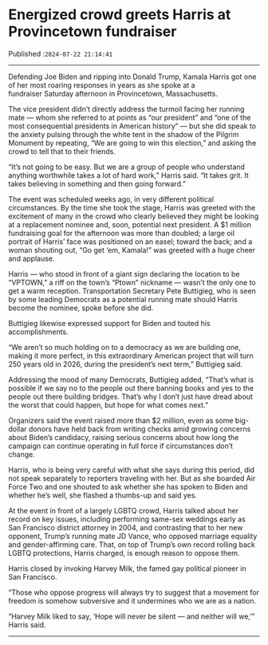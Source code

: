 # Energized crowd greets Harris at Provincetown fundraiser

Published :`2024-07-22 21:14:41`

---

Defending Joe Biden and ripping into Donald Trump, Kamala Harris got one of her most roaring responses in years as she spoke at a fundraiser Saturday afternoon in Provincetown, Massachusetts.

The vice president didn’t directly address the turmoil facing her running mate — whom she referred to at points as “our president” and “one of the most consequential presidents in American history” — but she did speak to the anxiety pulsing through the white tent in the shadow of the Pilgrim Monument by repeating, “We are going to win this election,” and asking the crowd to tell that to their friends.

“It’s not going to be easy. But we are a group of people who understand anything worthwhile takes a lot of hard work,” Harris said. “It takes grit. It takes believing in something and then going forward.”

The event was scheduled weeks ago, in very different political circumstances. By the time she took the stage, Harris was greeted with the excitement of many in the crowd who clearly believed they might be looking at a replacement nominee and, soon, potential next president. A $1 million fundraising goal for the afternoon was more than doubled; a large oil portrait of Harris’ face was positioned on an easel; toward the back; and a woman shouting out, “Go get ‘em, Kamala!” was greeted with a huge cheer and applause.

Harris — who stood in front of a giant sign declaring the location to be “VPTOWN,” a riff on the town’s “Ptown” nickname — wasn’t the only one to get a warm reception. Transportation Secretary Pete Buttigieg, who is seen by some leading Democrats as a potential running mate should Harris become the nominee, spoke before she did.

Buttigieg likewise expressed support for Biden and touted his accomplishments.

“We aren’t so much holding on to a democracy as we are building one, making it more perfect, in this extraordinary American project that will turn 250 years old in 2026, during the president’s next term,” Buttigieg said.

Addressing the mood of many Democrats, Buttigieg added, “That’s what is possible if we say no to the people out there banning books and yes to the people out there building bridges. That’s why I don’t just have dread about the worst that could happen, but hope for what comes next.”

Organizers said the event raised more than $2 million, even as some big-dollar donors have held back from writing checks amid growing concerns about Biden’s candidacy, raising serious concerns about how long the campaign can continue operating in full force if circumstances don’t change.

Harris, who is being very careful with what she says during this period, did not speak separately to reporters traveling with her. But as she boarded Air Force Two and one shouted to ask whether she has spoken to Biden and whether he’s well, she flashed a thumbs-up and said yes.

At the event in front of a largely LGBTQ crowd, Harris talked about her record on key issues, including performing same-sex weddings early as San Francisco district attorney in 2004, and contrasting that to her new opponent, Trump’s running mate JD Vance, who opposed marriage equality and gender-affirming care. That, on top of Trump’s own record rolling back LGBTQ protections, Harris charged, is enough reason to oppose them.

Harris closed by invoking Harvey Milk, the famed gay political pioneer in San Francisco.

“Those who oppose progress will always try to suggest that a movement for freedom is somehow subversive and it undermines who we are as a nation.

“Harvey Milk liked to say, ‘Hope will never be silent — and neither will we,’” Harris said.

---

